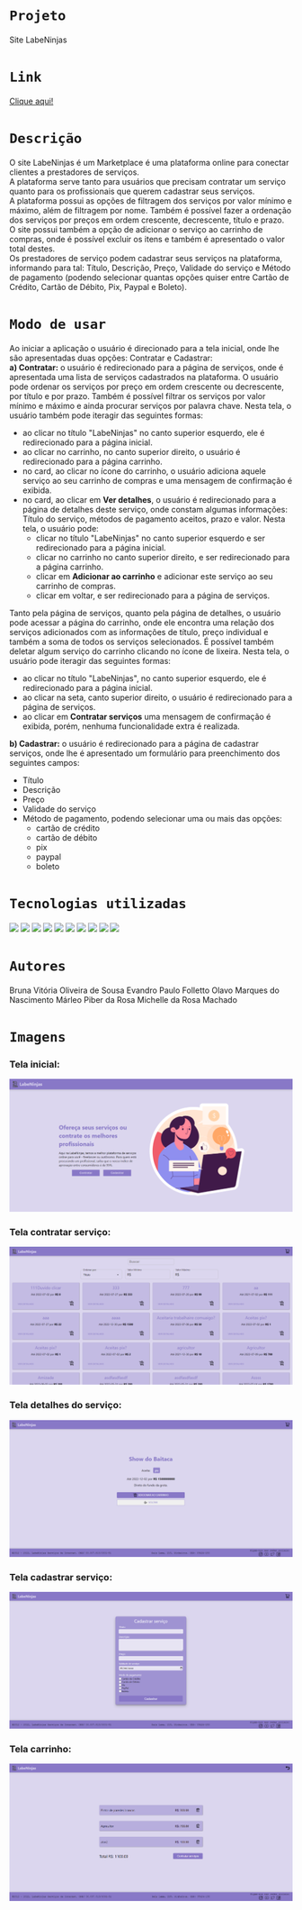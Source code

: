 # `Projeto`
Site LabeNinjas

# `Link`
[Clique aqui!](https://labeninjas5-alves.surge.sh/)

# `Descrição`
O site LabeNinjas é um Marketplace é uma plataforma online para conectar clientes a prestadores de serviços. </br>
A plataforma serve tanto para usuários que precisam contratar um serviço quanto para os profissionais que querem cadastrar seus serviços. </br>
A plataforma possui as opções de filtragem dos serviços por valor mínimo e máximo, além de filtragem por nome. Também é possível fazer a ordenação dos serviços por preços em ordem crescente, decrescente, título e prazo. </br>
O site possui também a opção de adicionar o serviço ao carrinho de compras, onde é possível excluir os itens e também é apresentado o valor total destes. </br>
Os prestadores de serviço podem cadastrar seus serviços na plataforma, informando para tal: Título, Descrição, Preço, Validade do serviço e Método de pagamento (podendo selecionar quantas opções quiser entre Cartão de Crédito, Cartão de Débito, Pix, Paypal e Boleto).

# `Modo de usar`
Ao iniciar a aplicação o usuário é direcionado para a tela inicial, onde lhe são apresentadas duas opções: Contratar e Cadastrar: </br>
**a) Contratar:** o usuário é redirecionado para a página de serviços, onde é apresentada uma lista de serviços cadastrados na plataforma. O usuário pode ordenar os serviços por preço em ordem crescente ou decrescente, por título e por prazo. Também é possível filtrar os serviços por valor mínimo e máximo e ainda procurar serviços por palavra chave. Nesta tela, o usuário também pode iteragir das seguintes formas:
  - ao clicar no título "LabeNinjas" no canto superior esquerdo, ele é redirecionado para a página inicial.
  - ao clicar no carrinho, no canto superior direito, o usuário é redirecionado para a página carrinho.
  - no card, ao clicar no ícone do carrinho, o usuário adiciona aquele serviço ao seu carrinho de compras e uma mensagem de confirmação é exibida.
  - no card, ao clicar em **Ver detalhes**, o usuário é redirecionado para a página de detalhes deste serviço, onde constam algumas informações: Título do serviço, métodos de pagamento aceitos, prazo e valor. Nesta tela, o usuário pode:
    - clicar no título "LabeNinjas" no canto superior esquerdo e ser redirecionado para a página inicial.
    - clicar no carrinho no canto superior direito, e ser redirecionado para a página carrinho.
    - clicar em **Adicionar ao carrinho** e adicionar este serviço ao seu carrinho de compras.
    - clicar em voltar, e ser redirecionado para a página de serviços.

Tanto pela página de serviços, quanto pela página de detalhes, o usuário pode acessar a página do carrinho, onde ele encontra uma relação dos serviços adicionados com as informações de título, preço individual e também a soma de todos os serviços selecionados. É possível também deletar algum serviço do carrinho clicando no ícone de lixeira. Nesta tela, o usuário pode iteragir das seguintes formas:
  - ao clicar no título "LabeNinjas", no canto superior esquerdo, ele é redirecionado para a página inicial.
  - ao clicar na seta, canto superior direito, o usuário é redirecionado para a página de serviços.
  - ao clicar em **Contratar serviços** uma mensagem de confirmação é exibida, porém, nenhuma funcionalidade extra é realizada.

**b) Cadastrar:** o usuário é redirecionado para a página de cadastrar serviços, onde lhe é apresentado um formulário para preenchimento dos seguintes campos:
  - Título </br>
  - Descrição </br>
  - Preço </br>
  - Validade do serviço </br>
  - Método de pagamento, podendo selecionar uma ou mais das opções:
    - cartão de crédito
    - cartão de débito
    - pix
    - paypal
    - boleto

# `Tecnologias utilizadas`
<div>
<img src="https://img.shields.io/badge/Visual_Studio_Code-0078D4?style=for-the-badge&logo=visual%20studio%20code&logoColor=white">
<img src="https://img.shields.io/badge/JavaScript-F7DF1E?style=for-the-badge&logo=javascript&logoColor=black">
<img src="https://img.shields.io/badge/React-20232A?style=for-the-badge&logo=react&logoColor=61DAFB">
<img src="https://img.shields.io/badge/HTML5-E34F26?style=for-the-badge&logo=html5&logoColor=white">
<img src="https://img.shields.io/badge/styled--components-DB7093?style=for-the-badge&logo=styled-components&logoColor=white">
<img src="https://img.shields.io/badge/GIT-E44C30?style=for-the-badge&logo=git&logoColor=white">
<img src="https://img.shields.io/badge/GitHub-100000?style=for-the-badge&logo=github&logoColor=white">
<img src="https://img.shields.io/badge/Markdown-000000?style=for-the-badge&logo=markdown&logoColor=white">
<img src="https://img.shields.io/badge/Slack-4A154B?style=for-the-badge&logo=slack&logoColor=white">
<img src="https://img.shields.io/badge/Trello-0052CC?style=for-the-badge&logo=trello&logoColor=white">
</div>

# `Autores`
Bruna Vitória Oliveira de Sousa
Evandro Paulo Folletto
Olavo Marques do Nascimento
Márleo Piber da Rosa
Michelle da Rosa Machado
  
# `Imagens`
### Tela inicial:
<img src="src/assets/img/img_readme/home.png"/>

### Tela contratar serviço:
<img src="src/assets/img/img_readme/contratar.png"/>

### Tela detalhes do serviço:
<img src="src/assets/img/img_readme/detalhes.png"/>

### Tela cadastrar serviço:
<img src="src/assets/img/img_readme/cadastrar.png"/>

### Tela carrinho:
<img src="src/assets/img/img_readme/carrinho.png"/>
